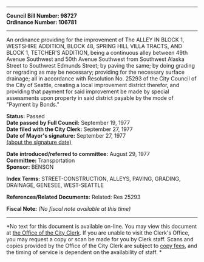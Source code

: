 * * * * *  
  
**Council Bill Number: [](#h0)[](#h2)98727**   
**Ordinance Number: 106781**  
  
* * * * *  
  
An ordinance providing for the improvement of The ALLEY IN BLOCK 1, WESTSHIRE ADDITION, BLOCK 48, SPRING HILL VILLA TRACTS, AND BLOCK 1, TETCHER'S ADDITION, being a continuous alley between 49th Avenue Southwest and 50th Avenue Southwest from Southwest Alaska Street to Southwest Edmunds Street; by paving the same; by doing grading or regrading as may be necessary; providing for the necessary surface drainage; all in accordance with Resolution No. 25293 of the City Council of the City of Seattle, creating a local improvement district therefor, and providing that payment for said improvement be made by special assessments upon property in said district payable by the mode of "Payment by Bonds."  
  
**Status:** Passed   
**Date passed by Full Council:** September 19, 1977   
**Date filed with the City Clerk:** September 27, 1977   
**Date of Mayor's signature:** September 27, 1977   
[(about the signature date)](/~public/approvaldate.htm)   
  
  
**Date introduced/referred to committee:** August 29, 1977   
**Committee:** Transportation   
**Sponsor:** BENSON   
  
**Index Terms:** STREET-CONSTRUCTION, ALLEYS, PAVING, GRADING, DRAINAGE, GENESEE, WEST-SEATTLE  
  
**References/Related Documents:** Related: Res 25293  
  
**Fiscal Note:** *(No fiscal note available at this time)*  
  
* * * * *  
  
*No text for this document is available on-line. You may view this document at [the Office of the City Clerk](http://www.seattle.gov/leg/clerk/contactUs.htm). If you are unable to visit the Clerk's Office, you may request a copy or scan be made for you by Clerk staff. Scans and copies provided by the Office of the City Clerk are subject to [copy fees](http://clerk.seattle.gov/~public/clerkfees.htm), and the timing of service is dependent on the availability of staff. *  
  
  
